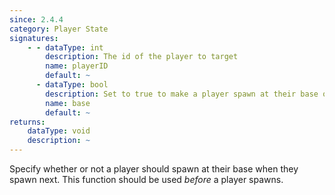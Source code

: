 ```yaml
---
since: 2.4.4
category: Player State
signatures:
    - - dataType: int
        description: The id of the player to target
        name: playerID
        default: ~
      - dataType: bool
        description: Set to true to make a player spawn at their base on their next respawn
        name: base
        default: ~
returns:
    dataType: void
    description: ~
---
```


Specify whether or not a player should spawn at their base when they spawn next. This function should be used _before_ a player spawns.
